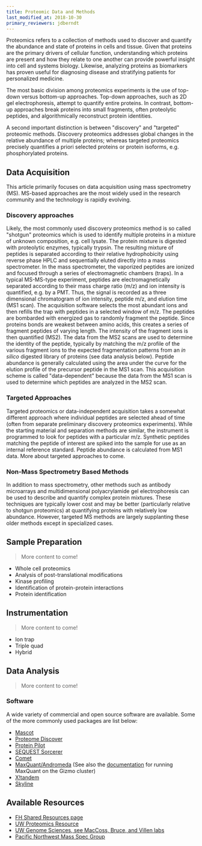 ```yaml
---
title: Proteomic Data and Methods
last_modified_at: 2018-10-30
primary_reviewers: jdberndt
---
```


Proteomics refers to a collection of methods used to discover and quantify the abundance and state of proteins in cells and tissue. Given that proteins are the primary drivers of cellular function, understanding which proteins are present and how they relate to one another can provide powerful insight into cell and systems biology. Likewise, analyzing proteins as biomarkers has proven useful for diagnosing disease and stratifying patients for personalized medicine.

The most basic division among proteomics experiments is the use of top-down versus bottom-up approaches. Top-down approaches, such as 2D gel electrophoresis, attempt to quantify entire proteins. In contrast, bottom-up approaches break proteins into small fragments, often proteolytic peptides, and algorithmically reconstruct protein identities.

A second important distinction is between "discovery" and "targeted" proteomic methods. Discovery proteomics addresses global changes in the relative abundance of multiple proteins; whereas targeted proteomics precisely quantifies a priori selected proteins or protein isoforms, e.g. phosphorylated proteins.

## Data Acquisition  
This article primarily focuses on data acquisition using mass spectrometry (MS). MS-based approaches are the most widely used in the research community and the technology is rapidly evolving.

### Discovery approaches  
Likely, the most commonly used discovery proteomics method is so called "shotgun" proteomics which is used to identify multiple proteins in a mixture of unknown composition, e.g. cell lysate. The protein mixture is digested with proteolytic enzymes, typically trypsin. The resulting mixture of peptides is separated according to their relative hydrophobicity using reverse phase HPLC and sequentially eluted directly into a mass spectrometer. In the mass spectrometer, the vaporized peptides are ionized and focused through a series of electromagnetic chambers (traps). In a typical MS-MS-type experiment, peptides are electromagnetically separated according to their mass charge ratio (m/z) and ion intensity is quantified, e.g. by a PMT. Thus, the signal is recorded as a three dimensional chromatogram of ion intensity, peptide m/z, and elution time (MS1 scan). The acquisition software selects the most abundant ions and then refills the trap with peptides in a selected window of m/z. The peptides are bombarded with energized gas to randomly fragment the peptide. Since proteins bonds are weakest between amino acids, this creates a series of fragment peptides of varying length. The intensity of the fragment ions is then quantified (MS2). The data from the MS2 scans are used to determine the identity of the peptide, typically by matching the m/z profile of the various fragment ions to the expected fragmentation patterns from an *in silico* digested library of proteins (see data analysis below). Peptide abundance is generally calculated using the area under the curve for the elution profile of the precursor peptide in the MS1 scan. This acquisition scheme is called "data-dependent" because the data from the MS1 scan is used to determine which peptides are analyzed in the MS2 scan.

### Targeted Approaches
Targeted proteomics or data-independent acquisition takes a somewhat different approach where individual peptides are selected ahead of time (often from separate preliminary discovery proteomics experiments). While the starting material and separation methods are similar, the instrument is programmed to look for peptides with a particular m/z. Synthetic peptides matching the peptide of interest are spiked into the sample for use as an internal reference standard. Peptide abundance is calculated from MS1 data.  More about targeted approaches to come.  

### Non-Mass Spectrometry Based Methods  
In addition to mass spectrometry, other methods such as antibody microarrays and multidimensional polyacrylamide gel electrophoresis can be used to describe and quantify complex protein mixtures. These techniques are typically lower cost and may be better (particularly relative to shotgun proteomics) at quantifying proteins with relatively low abundance. However, targeted MS methods are largely supplanting these older methods except in specialized cases.

## Sample Preparation  
>More content to come!

- Whole cell proteomics  
- Analysis of post-translational modifications  
- Kinase profiling  
- Identification of protein-protein interactions  
- Protein identification  

## Instrumentation
>More content to come!

- Ion trap
- Triple quad
- Hybrid

## Data Analysis  
>More content to come!

### Software
A wide variety of commercial and open source software are available. Some of the more commonly used packages are list below:

- [Mascot](http://www.matrixscience.com)
- [Proteome Discover](https://www.thermofisher.com/order/catalog/product/OPTON-30795)
- [Protein Pilot](https://sciex.com/products/software/proteinpilot-software)  
- [SEQUEST Sorcerer](https://www.sagenresearch.com)  
- [Comet](http://comet-ms.sourceforge.net)
- [MaxQuant/Andromeda](https://www.biochem.mpg.de/5111795/maxquant) (See also the [documentation](/compdemos/maxquant/) for running MaxQuant on the Gizmo cluster)
- [X!tandem](https://www.thegpm.org/tandem/api/index.html)
- [Skyline](https://skyline.ms/project/home/software/Skyline/begin.view)


## Available Resources  
- [FH Shared Resources page](https://sharedresources.fredhutch.org/core-facilities/proteomics)
- [UW Proteomics Resource](http://proteomicsresource.washington.edu)
- [UW Genome Sciences, see MacCoss, Bruce, and Villen labs](http://www.gs.washington.edu/index.htm)
- [Pacific Northwest Mass Spec Group](http://www.pacmass.org)

